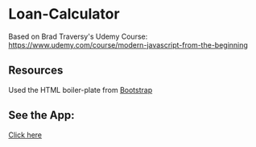 # Loan-Calculator

Based on Brad Traversy's Udemy Course: https://www.udemy.com/course/modern-javascript-from-the-beginning

## Resources

Used the HTML boiler-plate from [Bootstrap](https://getbootstrap.com/docs/4.4/getting-started/introduction/)

## See the App:

[Click here](https://lindsayjohnston.github.io/Loan-Calculator/)
